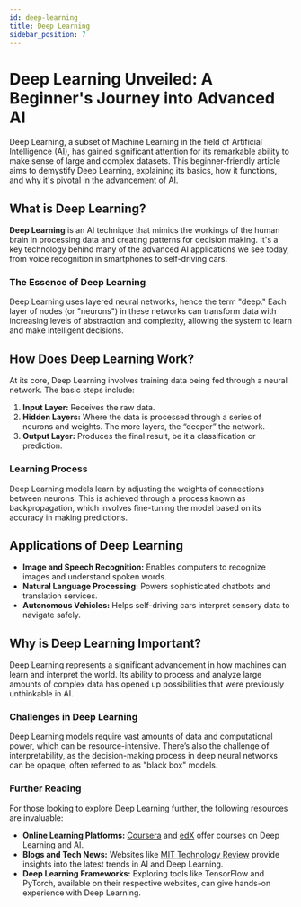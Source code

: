 ```yaml
---
id: deep-learning
title: Deep Learning
sidebar_position: 7
---
```

# Deep Learning Unveiled: A Beginner's Journey into Advanced AI

Deep Learning, a subset of Machine Learning in the field of Artificial Intelligence (AI), has gained significant attention for its remarkable ability to make sense of large and complex datasets. This beginner-friendly article aims to demystify Deep Learning, explaining its basics, how it functions, and why it's pivotal in the advancement of AI.

## What is Deep Learning?

**Deep Learning** is an AI technique that mimics the workings of the human brain in processing data and creating patterns for decision making. It's a key technology behind many of the advanced AI applications we see today, from voice recognition in smartphones to self-driving cars.

### The Essence of Deep Learning

Deep Learning uses layered neural networks, hence the term "deep." Each layer of nodes (or "neurons") in these networks can transform data with increasing levels of abstraction and complexity, allowing the system to learn and make intelligent decisions.

## How Does Deep Learning Work?

At its core, Deep Learning involves training data being fed through a neural network. The basic steps include:

1. **Input Layer:** Receives the raw data.
2. **Hidden Layers:** Where the data is processed through a series of neurons and weights. The more layers, the “deeper” the network.
3. **Output Layer:** Produces the final result, be it a classification or prediction.

### Learning Process

Deep Learning models learn by adjusting the weights of connections between neurons. This is achieved through a process known as backpropagation, which involves fine-tuning the model based on its accuracy in making predictions.

## Applications of Deep Learning

- **Image and Speech Recognition:** Enables computers to recognize images and understand spoken words.
- **Natural Language Processing:** Powers sophisticated chatbots and translation services.
- **Autonomous Vehicles:** Helps self-driving cars interpret sensory data to navigate safely.

## Why is Deep Learning Important?

Deep Learning represents a significant advancement in how machines can learn and interpret the world. Its ability to process and analyze large amounts of complex data has opened up possibilities that were previously unthinkable in AI.

### Challenges in Deep Learning

Deep Learning models require vast amounts of data and computational power, which can be resource-intensive. There’s also the challenge of interpretability, as the decision-making process in deep neural networks can be opaque, often referred to as "black box" models.

### Further Reading

For those looking to explore Deep Learning further, the following resources are invaluable:

- **Online Learning Platforms:** [Coursera](https://www.coursera.org/) and [edX](https://www.edx.org/) offer courses on Deep Learning and AI.
- **Blogs and Tech News:** Websites like [MIT Technology Review](https://www.technologyreview.com/) provide insights into the latest trends in AI and Deep Learning.
- **Deep Learning Frameworks:** Exploring tools like TensorFlow and PyTorch, available on their respective websites, can give hands-on experience with Deep Learning.